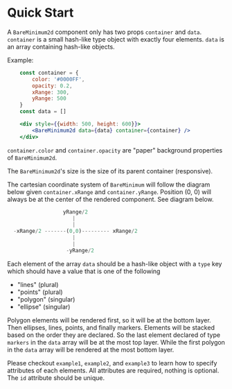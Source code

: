 # Quick Start

A `BareMinimum2d` component only has two props `container` and `data`.
`container` is a small hash-like type object with exactly four elements.
`data` is an array containing hash-like objects.

Example:

```jsx
    const container = {
        color: '#0000FF',
        opacity: 0.2,
        xRange: 300,
        yRange: 500
    }
    const data = []

    <div style={{width: 500, height: 600}}>
        <BareMinimum2d data={data} container={container} />
    </div>

```

`container.color` and `container.opacity` are "paper" background properties
of `BareMinimum2d`.

The `BareMinimum2d`'s size is the size of its parent container (responsive).

The cartesian coordinate system of `BareMinimum` will follow the
diagram below given `container.xRange` and `container.yRange`.
Position (0, 0) will always be at the center of the rendered component.
See diagram below.

```js
                  yRange/2
                     |
                     |
  -xRange/2 -------(0,0)--------- xRange/2
                     |
                     |
                   -yRange/2
```

Each element of the array `data` should be a hash-like object
with a `type` key which should have a value that is one of
the following

- "lines" (plural)
- "points" (plural)
- "polygon" (singular)
- "ellipse" (singular)

Polygon elements will be rendered first, so it will be at the bottom layer.
Then ellipses, lines, points, and finally markers. Elements will be stacked based
on the order they are declared. So the last element declared of type `markers`
in the `data` array will be at the most top layer. While the first polygon in the
`data` array will be rendered at the most bottom layer.

Please checkout `example1`, `example2`, and `example3` to learn how to specify
attributes of each elements. All attributes are required, nothing is optional.
The `id` attribute should be unique.
